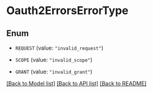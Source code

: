# Oauth2ErrorsErrorType

## Enum


* `REQUEST` (value: `"invalid_request"`)

* `SCOPE` (value: `"invalid_scope"`)

* `GRANT` (value: `"invalid_grant"`)


[[Back to Model list]](../README.md#documentation-for-models) [[Back to API list]](../README.md#documentation-for-api-endpoints) [[Back to README]](../README.md)


